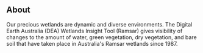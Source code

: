 ## About

Our precious wetlands are dynamic and diverse environments. The Digital Earth Australia (DEA) Wetlands Insight Tool (Ramsar) gives visibility of changes to the amount of water, green vegetation, dry vegetation, and bare soil that have taken place in Australia's Ramsar wetlands since 1987.

